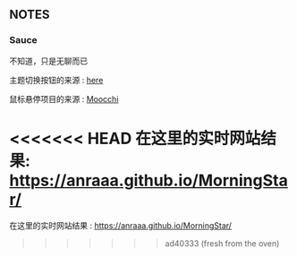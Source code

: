 ## NOTES

### Sauce

不知道，只是无聊而已

主题切换按钮的来源 : [here](https://github.com/hosseinnabi-ir/Light-Dark-Mode-Toggle-with-JavaScript)

鼠标悬停项目的来源 : [Moocchi](https://github.com/Moocchi/moocchi.github.io) 

<<<<<<< HEAD
在这里的实时网站结果: https://anraaa.github.io/MorningStar/
=======
在这里的实时网站结果 : https://anraaa.github.io/MorningStar/
>>>>>>> ad40333 (fresh from the oven)
